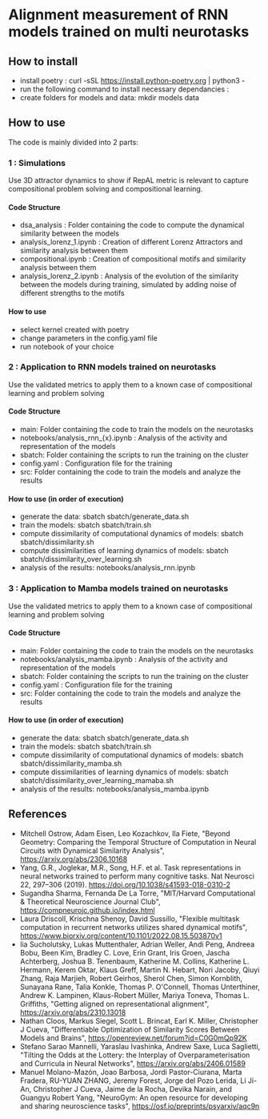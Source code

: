 # Alignment measurement of RNN models trained on multi neurotasks

## How to install

- install poetry : curl -sSL https://install.python-poetry.org | python3 -
- run the following command to install necessary dependancies :  
- create folders for models and data: mkdir models data

## How to use

The code is mainly divided into 2 parts:

### 1 : Simulations

Use 3D attractor dynamics to show if RepAL metric is relevant to capture compositional problem solving and compositional learning. 

####  Code Structure
- dsa_analysis : Folder containing the code to compute the dynamical similarity between the models
- analysis_lorenz_1.ipynb : Creation of different Lorenz Attractors and similarity analysis between them
- compositional.ipynb : Creation of compositional motifs and similarity analysis between them
- analysis_lorenz_2.ipynb : Analysis of the evolution of the similarity between the models during training, simulated by adding noise of different strengths to the motifs

#### How to use
- select kernel created with poetry
- change parameters in the config.yaml file
- run notebook of your choice

### 2 : Application to RNN models trained on neurotasks

Use the validated metrics to apply them to a known case of compositional learning and problem solving 

#### Code Structure
- main: Folder containing the code to train the models on the neurotasks
- notebooks/analysis_rnn_{x}.ipynb : Analysis of the activity and representation of the models
- sbatch: Folder containing the scripts to run the training on the cluster
- config.yaml : Configuration file for the training
- src: Folder containing the code to train the models and analyze the results

#### How to use (in order of execution)
- generate the data: sbatch sbatch/generate_data.sh
- train the models: sbatch sbatch/train.sh
- compute dissimilarity of computational dynamics of models: sbatch sbatch/dissimilarity.sh
- compute dissimilarities of learning dynamics of models: sbatch sbatch/dissimilarity_over_learning.sh
- analysis of the results: notebooks/analysis_rnn.ipynb

### 3 : Application to Mamba models trained on neurotasks

Use the validated metrics to apply them to a known case of compositional learning and problem solving 

#### Code Structure
- main: Folder containing the code to train the models on the neurotasks
- notebooks/analysis_mamba.ipynb : Analysis of the activity and representation of the models
- sbatch: Folder containing the scripts to run the training on the cluster
- config.yaml : Configuration file for the training
- src: Folder containing the code to train the models and analyze the results

#### How to use (in order of execution)
- generate the data: sbatch sbatch/generate_data.sh
- train the models: sbatch sbatch/train.sh
- compute dissimilarity of computational dynamics of models: sbatch sbatch/dissimilarity_mamba.sh
- compute dissimilarities of learning dynamics of models: sbatch sbatch/dissimilarity_over_learning_mamaba.sh
- analysis of the results: notebooks/analysis_mamba.ipynb

## References

- Mitchell Ostrow, Adam Eisen, Leo Kozachkov, Ila Fiete, "Beyond Geometry: Comparing the Temporal Structure of Computation in Neural Circuits with Dynamical Similarity Analysis", 	https://arxiv.org/abs/2306.10168
- Yang, G.R., Joglekar, M.R., Song, H.F. et al. Task representations in neural networks trained to perform many cognitive tasks. Nat Neurosci 22, 297–306 (2019). https://doi.org/10.1038/s41593-018-0310-2
- Sugandha Sharma, Fernanda De La Torre, "MIT/Harvard Computational & Theoretical Neuroscience Journal Club", https://compneurojc.github.io/index.html 
- Laura Driscoll, Krischna Shenoy, David Sussillo, "Flexible multitask computation in recurrent networks utilizes shared dynamical motifs", https://www.biorxiv.org/content/10.1101/2022.08.15.503870v1
- lia Sucholutsky, Lukas Muttenthaler, Adrian Weller, Andi Peng, Andreea Bobu, Been Kim, Bradley C. Love, Erin Grant, Iris Groen, Jascha Achterberg, Joshua B. Tenenbaum, Katherine M. Collins, Katherine L. Hermann, Kerem Oktar, Klaus Greff, Martin N. Hebart, Nori Jacoby, Qiuyi Zhang, Raja Marjieh, Robert Geirhos, Sherol Chen, Simon Kornblith, Sunayana Rane, Talia Konkle, Thomas P. O'Connell, Thomas Unterthiner, Andrew K. Lampinen, Klaus-Robert Müller, Mariya Toneva, Thomas L. Griffiths, "Getting aligned on representational alignment", https://arxiv.org/abs/2310.13018
- Nathan Cloos, Markus Siegel, Scott L. Brincat, Earl K. Miller, Christopher J Cueva, "Differentiable Optimization of Similarity Scores Between Models and Brains", https://openreview.net/forum?id=C0G0mQp92K
- Stefano Sarao Mannelli, Yaraslau Ivashinka, Andrew Saxe, Luca Saglietti, "Tilting the Odds at the Lottery:
the Interplay of Overparameterisation and Curricula in Neural Networks", https://arxiv.org/abs/2406.01589
- Manuel Molano-Mazón, Joao Barbosa, Jordi Pastor-Ciurana, Marta Fradera, RU-YUAN ZHANG, Jeremy Forest, Jorge del Pozo Lerida, Li Ji-An, Christopher J Cueva, Jaime de la Rocha, Devika Narain, and Guangyu Robert Yang, "NeuroGym: An open resource for developing and sharing neuroscience tasks", https://osf.io/preprints/psyarxiv/aqc9n